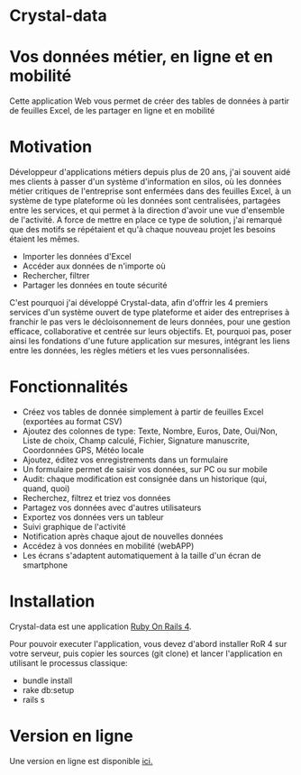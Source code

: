 # Crystal-data

# Vos données métier, en ligne et en mobilité 

Cette application Web vous permet de créer des tables de données à partir de feuilles Excel, de les partager en ligne et en mobilité

# Motivation

Développeur d'applications métiers depuis plus de 20 ans, j'ai souvent aidé mes clients à passer 
d'un système d'information en silos, où les données métier critiques de l'entreprise sont enfermées 
dans des feuilles Excel, à un système de type plateforme où les données sont centralisées, 
partagées entre les services, et qui permet à la direction d'avoir une vue d'ensemble de l'activité. 
A force de mettre en place ce type de solution, j'ai remarqué que des motifs se répétaient et 
qu'à chaque nouveau projet les besoins étaient les mêmes.

* Importer les données d'Excel
* Accéder aux données de n'importe où
* Rechercher, filtrer
* Partager les données en toute sécurité

C'est pourquoi j'ai développé Crystal-data, afin d'offrir les 4 premiers services d'un système ouvert 
de type plateforme et aider des entreprises à franchir le pas vers le décloisonnement de leurs données, 
pour une gestion efficace, collaborative et centrée sur leurs objectifs. 
Et, pourquoi pas, poser ainsi les fondations d'une future application sur mesures, 
intégrant les liens entre les données, les règles métiers et les vues personnalisées.


# Fonctionnalités

* Créez vos tables de donnée simplement à partir de feuilles Excel (exportées au format CSV)
* Ajoutez des colonnes de type: Texte, Nombre, Euros, Date, Oui/Non, Liste de choix, Champ calculé, Fichier, Signature manuscrite, Coordonnées GPS, Météo locale
* Ajoutez, éditez vos enregistrements dans un formulaire
* Un formulaire permet de saisir vos données, sur PC ou sur mobile
* Audit: chaque modification est consignée dans un historique (qui, quand, quoi)
* Recherchez, filtrez et triez vos données 
* Partagez vos données avec d'autres utilisateurs
* Exportez vos données vers un tableur 
* Suivi graphique de l'activité 
* Notification après chaque ajout de nouvelles données
* Accédez à vos données en mobilité (webAPP)
* Les écrans s'adaptent automatiquement à la taille d'un écran de smartphone


# Installation

Crystal-data est une application <a href="http://rubyonrails.org/">Ruby On Rails 4</a>. 

Pour pouvoir executer l'application, vous devez d'abord installer RoR 4 sur votre serveur, puis copier les sources (git clone) et lancer l'application en utilisant le processus classique:

* bundle install
* rake db:setup
* rails s

# Version en ligne

Une version en ligne est disponible <a href="https://crystaldata.philnoug.com">ici.</a>
